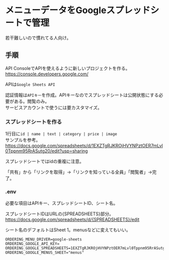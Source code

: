 # メニューデータをGoogleスプレッドシートで管理

若干難しいので慣れてる人向け。

## 手順
API ConsoleでAPIを使えるように新しいプロジェクトを作る。  
https://console.developers.google.com/

APIは`Google Sheets API`

認証情報は`APIキー`を作成。APIキーなのでスプレッドシートは公開状態にする必要がある。閲覧のみ。  
サービスアカウントで使うには要カスタマイズ。

### スプレッドシートを作る
1行目に`id | name | text | category | price | image`  
サンプルを参考。  
https://docs.google.com/spreadsheets/d/1EXZTgRJKROjHVYNPztOER7mLvl0Tppnm95RrASutg20/edit?usp=sharing

スプレッドシートではidの重複に注意。

「共有」から「リンクを取得」→「リンクを知っている全員」「閲覧者」→完了。

### .env
必要な項目はAPIキー、スプレッドシートID、シート名。

スプレッドシートIDはURLの{SPREADSHEETS}部分。  
https://docs.google.com/spreadsheets/d/{SPREADSHEETS}/edit

シート名のデフォルトはSheet 1。menusなどに変えてもいい。

```
ORDERING_MENU_DRIVER=google-sheets
ORDERING_GOOGLE_API_KEY=
ORDERING_GOOGLE_SPREADSHEETS=1EXZTgRJKROjHVYNPztOER7mLvl0Tppnm95RrASutg20
ORDERING_GOOGLE_MENUS_SHEET="menus"
```
